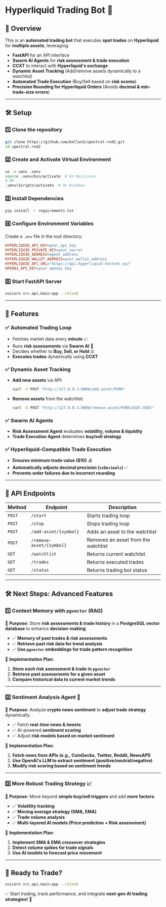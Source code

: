 # **Hyperliquid Trading Bot 🚀**

## **📌 Overview**
This is an **automated trading bot** that executes **spot trades** on **Hyperliquid** for **multiple assets**, leveraging:
- **FastAPI** for an API interface  
- **Swarm AI Agents** for **risk assessment & trade execution**  
- **CCXT** to interact with **Hyperliquid's exchange**  
- **Dynamic Asset Tracking** (Add/remove assets dynamically to a watchlist)  
- **Automated Trade Execution** (Buy/Sell based on **risk scores**)  
- **Precision Rounding for Hyperliquid Orders** (Avoids **decimal & min-trade-size errors**)  

---

## **🛠️ Setup**
### **1️⃣ Clone the repository**
```sh
git clone https://github.com/ballon3/spectral-rnd2.git
cd spectral-rnd2
```

### **2️⃣ Create and Activate Virtual Environment**
```sh
uv -m venv .venv
source .venv/bin/activate  # On Mac/Linux
# OR
.venv\Scripts\activate  # On Windows
```

### **3️⃣ Install Dependencies**
```sh
pip install -r requirements.txt
```

### **4️⃣ Configure Environment Variables**
Create a `.env` file in the root directory:
```ini
HYPERLIQUID_API_KEY=your_api_key
HYPERLIQUID_PRIVATE_KEY=your_secret
HYPERLIQUID_ADDRESS=agent_address
HYPERLIQUID_WALLET_ADDRESS=your_wallet_address
HYPERLIQUID_API_URL="https://api.hyperliquid-testnet.xyz"
OPENAI_API_KEY=your_openai_key
```

### **5️⃣ Start FastAPI Server**
```sh
uvicorn src.api.main:app --reload
```

---

## **🚀 Features**
### ✅ **Automated Trading Loop**
- Fetches market data every **minute** 📈  
- Runs **risk assessments** via **Swarm AI** 🤖  
- Decides whether to **Buy, Sell, or Hold** ⚖️  
- **Executes trades** dynamically using **CCXT**  

### ✅ **Dynamic Asset Tracking**
- **Add new assets** via API:  
  ```sh
  curl -X POST "http://127.0.0.1:8000/add-asset/PURR"
  ```
- **Remove assets** from the watchlist:
  ```sh
  curl -X POST "http://127.0.0.1:8000/remove-asset/PURR/USDC:USDC"
  ```

### ✅ **Swarm AI Agents**
- **Risk Assessment Agent** evaluates **volatility, volume & liquidity**  
- **Trade Execution Agent** determines **buy/sell strategy**  

### ✅ **Hyperliquid-Compatible Trade Execution**
- **Ensures minimum trade value ($10)** 💰  
- **Automatically adjusts decimal precision (`szDecimals`)** ✅  
- **Prevents order failures due to incorrect rounding**  

---

## **📡 API Endpoints**
| Method | Endpoint | Description |
|--------|----------|-------------|
| `POST` | `/start` | Starts trading loop |
| `POST` | `/stop` | Stops trading loop |
| `POST` | `/add-asset/{symbol}` | Adds an asset to the watchlist |
| `POST` | `/remove-asset/{symbol}` | Removes an asset from the watchlist |
| `GET` | `/watchlist` | Returns current watchlist |
| `GET` | `/trades` | Returns executed trades |
| `GET` | `/status` | Returns trading bot status |

---

## **🛠 Next Steps: Advanced Features**
### **1️⃣ Context Memory with `pgvector` (RAG)**
📌 **Purpose:** Store **risk assessments & trade history** in a **PostgreSQL vector database** to enhance **decision-making**.
- ✅ **Memory of past trades & risk assessments**  
- ✅ **Retrieve past risk data for trend analysis**  
- ✅ **Use `pgvector` embeddings for trade pattern recognition**  

🚀 **Implementation Plan:**
1. **Store each risk assessment & trade in `pgvector`**  
2. **Retrieve past assessments for a given asset**  
3. **Compare historical data to current market trends**  

---

### **2️⃣ Sentiment Analysis Agent 🧠**
📌 **Purpose:** Analyze **crypto news sentiment** to **adjust trade strategy** dynamically.  
- ✅ Fetch **real-time news & tweets**  
- ✅ AI-powered **sentiment scoring**  
- ✅ Adjust **risk models based on market sentiment**  

🚀 **Implementation Plan:**
1. **Fetch news from APIs (e.g., CoinGecko, Twitter, Reddit, NewsAPI)**  
2. **Use OpenAI's LLM to extract sentiment (positive/neutral/negative)**  
3. **Modify risk scoring based on sentiment trends**  

---

### **3️⃣ More Robust Trading Strategy 📈**
📌 **Purpose:** Move beyond **simple buy/sell triggers** and add **more factors**:
- ✅ **Volatility tracking**
- ✅ **Moving average strategy (SMA, EMA)**
- ✅ **Trade volume analysis**
- ✅ **Multi-layered AI models (Price prediction + Risk assessment)**  

🚀 **Implementation Plan:**
1. **Implement SMA & EMA crossover strategies**  
2. **Detect volume spikes for trade signals**  
3. **Use AI models to forecast price movement**  

---

## **🚀 Ready to Trade?**
```sh
uvicorn src.api.main:app --reload
```
✅ Start trading, track performance, and integrate **next-gen AI trading strategies!** 🚀